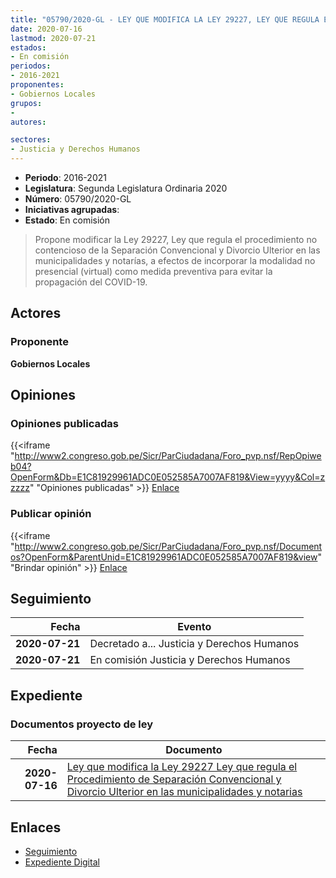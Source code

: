 ```yaml
---
title: "05790/2020-GL - LEY QUE MODIFICA LA LEY 29227, LEY QUE REGULA EL PROCEDIMIENTO NO CONTENCIOSO DE LA SEPARACIÓN CONVENCIONAL Y DIVORCIO ULTERIOR EN LAS MUNICIPALIDADES Y NOTARÍAS"
date: 2020-07-16
lastmod: 2020-07-21
estados:
- En comisión
periodos:
- 2016-2021
proponentes:
- Gobiernos Locales
grupos:
- 
autores:

sectores:
- Justicia y Derechos Humanos
---
```

- **Periodo**: 2016-2021
- **Legislatura**: Segunda Legislatura Ordinaria 2020
- **Número**: 05790/2020-GL
- **Iniciativas agrupadas**: 
- **Estado**: En comisión

> Propone modificar la Ley 29227, Ley que regula el procedimiento no contencioso de la Separación Convencional y Divorcio Ulterior en las municipalidades y notarías, a efectos de incorporar la modalidad no presencial (virtual) como medida preventiva para evitar la propagación del COVID-19.


## Actores

### Proponente

**Gobiernos Locales**

## Opiniones

### Opiniones publicadas

{{<iframe "http://www2.congreso.gob.pe/Sicr/ParCiudadana/Foro_pvp.nsf/RepOpiweb04?OpenForm&Db=E1C81929961ADC0E052585A7007AF819&View=yyyy&Col=zzzzz" "Opiniones publicadas" >}}
[Enlace](http://www2.congreso.gob.pe/Sicr/ParCiudadana/Foro_pvp.nsf/RepOpiweb04?OpenForm&Db=E1C81929961ADC0E052585A7007AF819&View=yyyy&Col=zzzzz)

### Publicar opinión

{{<iframe "http://www2.congreso.gob.pe/Sicr/ParCiudadana/Foro_pvp.nsf/Documentos?OpenForm&ParentUnid=E1C81929961ADC0E052585A7007AF819&view" "Brindar opinión" >}}
[Enlace](http://www2.congreso.gob.pe/Sicr/ParCiudadana/Foro_pvp.nsf/Documentos?OpenForm&ParentUnid=E1C81929961ADC0E052585A7007AF819&view)


## Seguimiento

| Fecha | Evento |
|------:|--------|
| **2020-07-21** | Decretado a... Justicia y Derechos Humanos |
| **2020-07-21** | En comisión Justicia y Derechos Humanos |

## Expediente

### Documentos proyecto de ley

| Fecha | Documento |
|------:|-----------|
| **2020-07-16** | [Ley que modifica la Ley 29227 Ley que regula el Procedimiento de Separación Convencional y Divorcio Ulterior en las municipalidades y notarias](http://www.leyes.congreso.gob.pe/Documentos/2016_2021/Proyectos_de_Ley_y_de_Resoluciones_Legislativas/PL05790-20200716.pdf) |

## Enlaces

- [Seguimiento](http://www2.congreso.gob.pe/Sicr/TraDocEstProc/CLProLey2016.nsf/f7fff46988ca05b1052578e100829cc7/1ec7907442f268fd052585a8001860d8?OpenDocument)
- [Expediente Digital](http://www2.congreso.gob.pe/Sicr/TraDocEstProc/Expvirt_2011.nsf/visbusqptramdoc1621/05790?opendocument)

